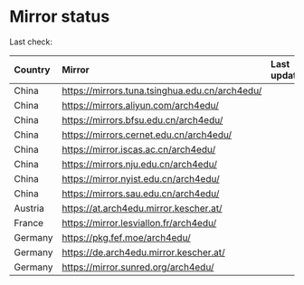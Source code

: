 <script src="./time.js"></script>
# Mirror status
Last check: <script type="text/javascript">localize(1721675811.8103418);</script>

|Country|Mirror|Last update|
|:------|:-----|:----------|
|China|https://mirrors.tuna.tsinghua.edu.cn/arch4edu/|<script type="text/javascript">localize(1721630149);</script>|
|China|https://mirrors.aliyun.com/arch4edu/|<script type="text/javascript">localize(1721630149);</script>|
|China|https://mirrors.bfsu.edu.cn/arch4edu/|<script type="text/javascript">localize(1721630149);</script>|
|China|https://mirrors.cernet.edu.cn/arch4edu/|<script type="text/javascript">localize(1721630149);</script>|
|China|https://mirror.iscas.ac.cn/arch4edu/|<script type="text/javascript">localize(1721630149);</script>|
|China|https://mirrors.nju.edu.cn/arch4edu/|<script type="text/javascript">localize(1721586762);</script>|
|China|https://mirror.nyist.edu.cn/arch4edu/|<script type="text/javascript">localize(1721630149);</script>|
|China|https://mirrors.sau.edu.cn/arch4edu/|<script type="text/javascript">localize(1721630149);</script>|
|Austria|https://at.arch4edu.mirror.kescher.at/|<script type="text/javascript">localize(1721630149);</script>|
|France|https://mirror.lesviallon.fr/arch4edu/|<script type="text/javascript">localize(1721630149);</script>|
|Germany|https://pkg.fef.moe/arch4edu/|<script type="text/javascript">localize(1721630149);</script>|
|Germany|https://de.arch4edu.mirror.kescher.at/|<script type="text/javascript">localize(1721630149);</script>|
|Germany|https://mirror.sunred.org/arch4edu/|<script type="text/javascript">localize(1721630149);</script>|

<script src="./tablefilter/tablefilter.js"></script>
<script src="./table.js"></script>
